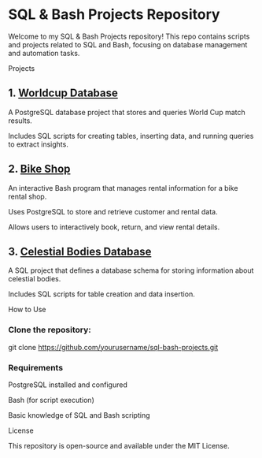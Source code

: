 # SQL & Bash Projects Repository

Welcome to my SQL & Bash Projects repository! This repo contains scripts and projects related to SQL and Bash, focusing on database management and automation tasks.

Projects

## 1. [Worldcup Database](https://github.com/saurbina/Relational_Database/tree/main/Worldcup_database)

A PostgreSQL database project that stores and queries World Cup match results.

Includes SQL scripts for creating tables, inserting data, and running queries to extract insights.

## 2. [Bike Shop]()

An interactive Bash program that manages rental information for a bike rental shop.

Uses PostgreSQL to store and retrieve customer and rental data.

Allows users to interactively book, return, and view rental details.

## 3. [Celestial Bodies Database]()

A SQL project that defines a database schema for storing information about celestial bodies.

Includes SQL scripts for table creation and data insertion.

How to Use

### Clone the repository:

git clone https://github.com/yourusername/sql-bash-projects.git

### Requirements

PostgreSQL installed and configured

Bash (for script execution)

Basic knowledge of SQL and Bash scripting


License

This repository is open-source and available under the MIT License.
